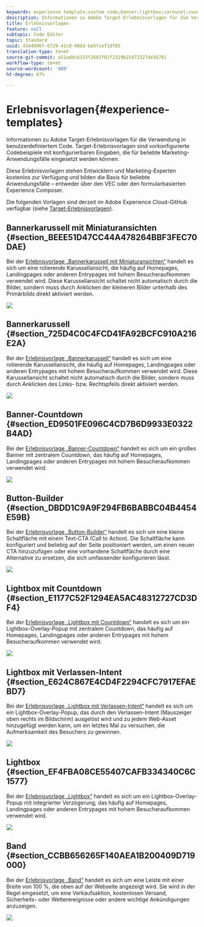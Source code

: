 ```yaml
---
keywords: experience template;custom code;banner;lightbox;carousel;countdown;ribbon;buttons
description: Informationen zu Adobe Target-Erlebnisvorlagen für die Verwendung in benutzerdefiniertem Code. Target-Erlebnisvorlagen sind vorkonfigurierte Codebeispiele mit konfigurierbaren Eingaben, die für beliebte Marketing-Anwendungsfälle eingesetzt werden können.
title: Erlebnisvorlagen
feature: null
subtopic: Code Editor
topic: Standard
uuid: 4344996f-6729-41c0-98dd-be5fcef1df85
translation-type: tm+mt
source-git-commit: a51addc6155f2681f01f2329b25d72327de36701
workflow-type: tm+mt
source-wordcount: '469'
ht-degree: 87%

---
```



# Erlebnisvorlagen{#experience-templates}

Informationen zu Adobe Target-Erlebnisvorlagen für die Verwendung in benutzerdefiniertem Code. Target-Erlebnisvorlagen sind vorkonfigurierte Codebeispiele mit konfigurierbaren Eingaben, die für beliebte Marketing-Anwendungsfälle eingesetzt werden können.

Diese Erlebnisvorlagen stehen Entwicklern und Marketing-Experten kostenlos zur Verfügung und bilden die Basis für beliebte Anwendungsfälle – entweder über den VEC oder den formularbasierten Experience Composer.

Die folgenden Vorlagen sind derzeit im Adobe Experience Cloud-GitHub verfügbar (siehe [Target-Erlebnisvorlagen](https://github.com/Adobe-Marketing-Cloud/target-experience-templates)).

## Bannerkarussell mit Miniaturansichten {#section_BEEE51D47CC44A478264BBF3FEC70DAE}

Bei der [Erlebnisvorlage „Bannerkarussell mit Miniaturansichten“](https://github.com/Adobe-Marketing-Cloud/target-experience-templates/tree/master/banner-carousel-thumbnails) handelt es sich um eine rotierende Karussellansicht, die häufig auf Homepages, Landingpages oder anderen Entrypages mit hohem Besucheraufkommen verwendet wird. Diese Karussellansicht schaltet nicht automatisch durch die Bilder, sondern muss durch Anklicken der kleineren Bilder unterhalb des Primärbilds direkt aktiviert werden.

![](assets/exp-template-banner-carousel-thumbnails.png)

## Bannerkarussell  {#section_725D4C0C4FCD41FA92BCFC910A216E2A}

Bei der [Erlebnisvorlage „Bannerkarussell“](https://github.com/Adobe-Marketing-Cloud/target-experience-templates/tree/master/banner-carousel) handelt es sich um eine rotierende Karussellansicht, die häufig auf Homepages, Landingpages oder anderen Entrypages mit hohem Besucheraufkommen verwendet wird. Diese Karussellansicht schaltet nicht automatisch durch die Bilder, sondern muss durch Anklicken des Links- bzw. Rechtspfeils direkt aktiviert werden.

![](assets/exp-template-banner-carousel.png)

## Banner-Countdown  {#section_ED9501FE096C4CD7B6D9933E0322B4AD}

Bei der [Erlebnisvorlage „Banner-Countdown“](https://github.com/Adobe-Marketing-Cloud/target-experience-templates/tree/master/banner-countdown) handelt es sich um ein großes Banner mit zentralem Countdown, das häufig auf Homepages, Landingpages oder anderen Entrypages mit hohem Besucheraufkommen verwendet wird.

![](assets/exp-template-banner-countdown.png)

## Button-Builder {#section_DBDD1C9A9F294FB6BABBC04B4454E59B}

Bei der [Erlebnisvorlage „Button-Builder“](https://github.com/Adobe-Marketing-Cloud/target-experience-templates/tree/master/button) handelt es sich um eine kleine Schaltfläche mit einem Text-CTA (Call to Action). Die Schaltfläche kann konfiguriert und beliebig auf der Seite positioniert werden, um einen neuen CTA hinzuzufügen oder eine vorhandene Schaltfläche durch eine Alternative zu ersetzen, die sich umfassender konfigurieren lässt.

![](assets/exp-template-button-builder.png)

## Lightbox mit Countdown  {#section_E1177C52F1294EA5AC48312727CD3DF4}

Bei der [Erlebnisvorlage „Lightbox mit Countdown“](https://github.com/Adobe-Marketing-Cloud/target-experience-templates/tree/master/lightbox-countdown) handelt es sich um ein Lightbox-Overlay-Popup mit zentralem Countdown, das häufig auf Homepages, Landingpages oder anderen Entrypages mit hohem Besucheraufkommen verwendet wird.

![](assets/exp-template-lightbox-countdown.png)

## Lightbox mit Verlassen-Intent {#section_E624C867E4CD4F2294CFC7917EFAEBD7}

Bei der [Erlebnisvorlage „Lightbox mit Verlassen-Intent“](https://github.com/Adobe-Marketing-Cloud/target-experience-templates/tree/master/lightbox-exit-intent) handelt es sich um ein Lightbox-Overlay-Popup, das durch den Verlassen-Intent (Mauszeiger oben rechts im Bildschirm) ausgelöst wird und zu jedem Web-Asset hinzugefügt werden kann, um ein letztes Mal zu versuchen, die Aufmerksamkeit des Besuchers zu gewinnen.

![](assets/exp-template-lightbox-exit.png)

## Lightbox {#section_EF4FBA08CE55407CAFB334340C6C1577}

Bei der [Erlebnisvorlage „Lightbox“](https://github.com/Adobe-Marketing-Cloud/target-experience-templates) handelt es sich um ein Lightbox-Overlay-Popup mit integrierter Verzögerung, das häufig auf Homepages, Landingpages oder anderen Entrypages mit hohem Besucheraufkommen verwendet wird.

![](assets/exp-template-lightbox.png)

## Band {#section_CCBB656265F140AEA1B200409D719000}

Bei der [Erlebnisvorlage „Band“](https://github.com/Adobe-Marketing-Cloud/target-experience-templates/tree/master/ribbon) handelt es sich um eine Leiste mit einer Breite von 100 %, die oben auf der Webseite angezeigt wird. Sie wird in der Regel eingesetzt, um eine Verkaufsaktion, kostenlosen Versand, Sicherheits- oder Wetterereignisse oder andere wichtige Ankündigungen anzuzeigen.

![](assets/exp-template-ribbon.png)

